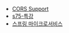 - [CORS Support](https://github.com/chori84/til/blob/master/SpringBoot/CorsSupport.md)
- [s75-특강](https://github.com/chori84/til/blob/master/CleanCode/s75-%ED%8A%B9%EA%B0%95.md)
- [스프링 마이크로서비스](https://github.com/chori84/til/blob/master/Book/SpringMicroservices/ch-01.md)